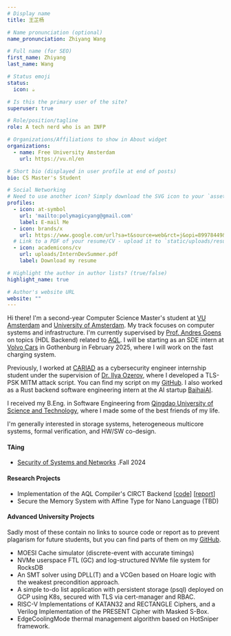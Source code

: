 ```yaml
---
# Display name
title: 王芷杨

# Name pronunciation (optional)
name_pronunciation: Zhiyang Wang

# Full name (for SEO)
first_name: Zhiyang
last_name: Wang

# Status emoji
status:
  icon: ☕️

# Is this the primary user of the site?
superuser: true

# Role/position/tagline
role: A tech nerd who is an INFP

# Organizations/Affiliations to show in About widget
organizations:
  - name: Free University Amsterdam
    url: https://vu.nl/en

# Short bio (displayed in user profile at end of posts)
bio: CS Master's Student

# Social Networking
# Need to use another icon? Simply download the SVG icon to your `assets/media/icons/` folder.
profiles:
  - icon: at-symbol
    url: 'mailto:polymagicyang@gmail.com'
    label: E-mail Me
  - icon: brands/x
    url: https://www.google.com/url?sa=t&source=web&rct=j&opi=89978449&url=https://twitter.com/polymagicyoung&ved=2ahUKEwistJTaj_2IAxUA2AIHHYpYOlgQFnoECB8QAQ&usg=AOvVaw1Ako-AD--qAfqQCeaqT9KV
  # Link to a PDF of your resume/CV - upload it to `static/uploads/resume.pdf`
  - icon: academicons/cv
    url: uploads/InternDevSummer.pdf
    label: Download my resume

# Highlight the author in author lists? (true/false)
highlight_name: true

# Author's website URL
website: ""
---
```


Hi there! I'm a second-year Computer Science Master's student at [VU Amsterdam](https://vu.nl/nl) and [University of Amsterdam](https://www.uva.nl/en). My track focuses on computer systems and infrastructure. I'm currently supervised by [Prof. Andres Goens](https://goens.org/) on topics (HDL Backend) related to [AQL](https://goens.org/publications/zhang-pact-24/PACT24.pdf). I will be starting as an SDE intern at [Volvo Cars](https://www.volvocars.com/en/) in Gothenburg in February 2025, where I will work on the fast charging system. 

Previously, I worked at [CARIAD](https://cariad.technology/) as a cybersecurity engineer internship student under the supervision of [Dr. Ilya Ozerov](https://www.crypto.ruhr-uni-bochum.de/staff/ozerov.html.en), where I developed a TLS-PSK MITM attack script. You can find my script on my [GitHub](https://github.com/YangWiz). I also worked as a Rust backend software engineering intern at the AI startup [BaihaiAI](https://github.com/BaihaiAI/IDP). 

I received my B.Eng. in Software Engineering from [Qingdao University of Science and Technology](https://en.qust.edu.cn/), where I made some of the best friends of my life.

I'm generally interested in storage systems, heterogeneous multicore systems, formal verification, and HW/SW co-design.

#### TAing
- [Security of Systems and Networks](https://www.os3.nl/start) .Fall 2024

#### Research Projects
- Implementation of the AQL Compiler's CIRCT Backend [[code](https://github.com/YangWiz/aql-circt)] [[report](https://drive.google.com/file/d/1ISfj9GLfG4aHgvLpCKjxev_HFPw9VjJI/view?usp=drive_link)]
- Secure the Memory System with Affine Type for Nano Language (TBD)

#### Advanced University Projects

Sadly most of these contain no links to source code or report as to prevent plagarism for future students, but you can find parts of them on my [GitHub](https://github.com/YangWiz).

- MOESI Cache simulator (discrete-event with accurate timings)
- NVMe userspace FTL (GC) and log-structured NVMe file system for RocksDB
- An SMT solver using DPLL(T) and a VCGen based on Hoare logic with the weakest precondition approach.
- A simple to-do list application with persistent storage (psql) deployed on GCP using K8s, secured with TLS via cert-manager and RBAC. 
- RISC-V Implementations of KATAN32 and RECTANGLE Ciphers, and a Verilog Implementation of the PRESENT Cipher with Masked S-Box.
- EdgeCoolingMode thermal management algorithm based on HotSniper framework.
